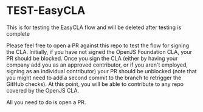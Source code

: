 # TEST-EasyCLA
This is for testing the EasyCLA flow and will be deleted after testing is complete

Please feel free to open a PR against this repo to test the flow for signing the CLA. Initially, if you have not signed the OpenJS Foundation CLA, your PR should be blocked. Once you sign the CLA (either by having your company add you as an approved contributor, or if you aren't employed, signing as an individual contributor) your PR should be unblocked (note that you might need to add a second commit to the branch to retrigger the GitHub checks). At this point, you will be able to contribute to any repo covered by the OpenJS CLA.

All you need to do is open a PR.
